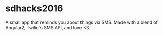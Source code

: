 # sdhacks2016
A small app that reminds you about things via SMS. Made with a blend of Angular2, Twilio's SMS API, and love <3.
